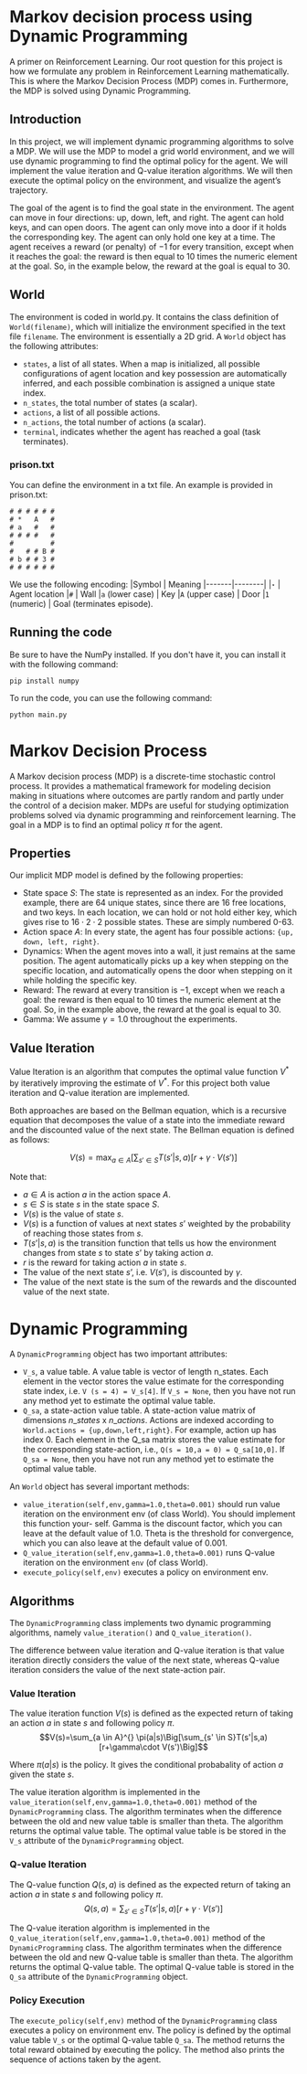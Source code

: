 # Markov decision process using Dynamic Programming
A primer on Reinforcement Learning. Our root question for this project is how we formulate any problem in Reinforcement Learning mathematically. This is where the Markov Decision Process (MDP) comes in. Furthermore, the MDP is solved using Dynamic Programming.

## Introduction
In this project, we will implement dynamic programming algorithms to solve a MDP. We will use the MDP to model a grid world environment, and we will use dynamic programming to find the optimal policy for the agent. We will implement the value iteration and Q-value iteration algorithms. We will then execute the optimal policy on the environment, and visualize the agent’s trajectory.

The goal of the agent is to find the goal state in the environment. The agent can move in four directions: up, down, left, and right. The agent can hold keys, and can open doors. The agent can only move into a door if it holds the corresponding key. The agent can only hold one key at a time. The agent receives a reward (or penalty) of $−1$ for every transition, except when it reaches the goal: the reward is then equal to 10 times the numeric element at the goal. So, in the example below, the reward at the goal is equal to 30.

## World
The environment is coded in world.py. It contains the class definition of `World(filename)`, which will initialize the environment specified in the text file `filename`. The environment is essentially a 2D grid. A `World` object has the following attributes:
- `states`, a list of all states. When a map is initialized, all possible configurations of agent location and key possession are automatically inferred, and each possible combination is assigned a unique state index.
- `n_states`, the total number of states (a scalar).
- `actions`, a list of all possible actions.
- `n_actions`, the total number of actions (a scalar).
- `terminal`, indicates whether the agent has reached a goal (task terminates).

### prison.txt
You can define the environment in a txt file. An example is provided in prison.txt:

    # # # # # #
    # *   A   # 
    # a   #   #
    # # # #   # 
    #         #
    #   # # B #
    # b # # 3 #
    # # # # # #

We use the following encoding:
|Symbol | Meaning
|-------|--------|
|`⋆`              | Agent location
|`#`             | Wall
|`a` (lower case) | Key
|`A` (upper case) | Door
|`1` (numeric)    | Goal (terminates episode).

## Running the code
Be sure to have the NumPy installed. If you don't have it, you can install it with the following command:

    pip install numpy

To run the code, you can use the following command:
    
    python main.py

# Markov Decision Process 
A Markov decision process (MDP) is a discrete-time stochastic control process. It provides a mathematical framework for modeling decision making in situations where outcomes are partly random and partly under the control of a decision maker. MDPs are useful for studying optimization problems solved via dynamic programming and reinforcement learning. The goal in a MDP is to find an optimal policy $\pi$ for the agent.

## Properties
Our implicit MDP model is defined by the following properties:
- State space $S$: The state is represented as an index. For the provided example, there are 64 unique states, since there are 16 free locations, and two keys. In each location, we can hold or not hold either key, which gives rise to $16 \cdot 2 \cdot 2$ possible states. These are simply numbered 0-63.
- Action space $A$: In every state, the agent has four possible actions: `{up, down, left, right}`.
- Dynamics: When the agent moves into a wall, it just remains at the same position. The agent automatically picks up a key when stepping on the specific location, and automatically opens the door when stepping on it while holding the specific key.
- Reward: The reward at every transition is −1, except when we reach a goal: the reward is then equal to 10 times the numeric element at the goal. So, in the example above, the reward at the goal is equal to 30.
- Gamma: We assume $\gamma = 1.0$ throughout the experiments.

## Value Iteration
Value Iteration is an algorithm that computes the optimal value function $V^*$ by iteratively improving the estimate of $V^*$. For this project both value iteration and Q-value iteration are implemented. 

Both approaches are based on the Bellman equation, which is a recursive equation that decomposes the value of a state into the immediate reward and the discounted value of the next state. The Bellman equation is defined as follows:

$$V(s)=\max_{a \in A}\Big[\sum_{s' \in S}T(s'|s,a)[r+\gamma\cdot V(s')\Big]$$

Note that:
- $a \in A$ is action $a$ in the action space $A$.
- $s \in S$ is state $s$ in the state space $S$.
- $V(s)$ is the value of state $s$.
- $V(s)$ is a function of values at next states $s’$ weighted by the probability of reaching those states from $s$.
- $T(s’|s,a)$ is the transition function that tells us how the environment changes from state $s$ to state $s’$ by taking action $a$.
- $r$ is the reward for taking action $a$ in state $s$.
- The value of the next state $s’$, i.e. $V(s')$, is discounted by $\gamma$. 
- The value of the next state is the sum of the rewards and the discounted value of the next state.

# Dynamic Programming
A `DynamicProgramming` object has two important attributes:
- `V_s`, a value table. A value table is vector of length n_states. Each element in the vector stores the value estimate for the corresponding state index, i.e. `V (s = 4) = V_s[4]`. If `V_s = None`, then you have not run any method yet to estimate the optimal value table.
- `Q_sa`, a state-action value table. A state-action value matrix of dimensions $n\_states$ x $n\_actions$. Actions are indexed according to `World.actions = {up,down,left,right}`. For example, action up has index 0. Each element in the Q_sa matrix stores the value estimate for the corresponding state-action, i.e., `Q(s = 10,a = 0) = Q_sa[10,0]`. If `Q_sa = None`, then you have not run any method yet to estimate the optimal value table.

An `World` object has several important methods:
- `value_iteration(self,env,gamma=1.0,theta=0.001)` should run value iteration on the environment env (of class World). You should implement this function your- self. Gamma is the discount factor, which you can leave at the default value of $1.0$. Theta is the threshold for convergence, which you can also leave at the default value of $0.001$.
- `Q_value_iteration(self,env,gamma=1.0,theta=0.001)` runs Q-value iteration on the environment `env` (of class World).
- `execute_policy(self,env)` executes a policy on environment env.

## Algorithms
The `DynamicProgramming` class implements two dynamic programming algorithms, namely `value_iteration()` and `Q_value_iteration()`.

The difference between value iteration and Q-value iteration is that value iteration directly considers the value of the next state, whereas Q-value iteration considers the value of the next state-action pair.

### Value Iteration
The value iteration function $V(s)$ is defined as the expected return of taking an action $a$ in state $s$ and following policy $\pi$.
$$V(s)=\sum_{a \in A}^{} \pi(a|s)\Big[\sum_{s' \in S}T(s'|s,a)[r+\gamma\cdot V(s')\Big]$$

Where $π(a|s)$ is the policy. It gives the conditional probabality of action $a$ given the state $s$.

The value iteration algorithm is implemented in the `value_iteration(self,env,gamma=1.0,theta=0.001)` method of the `DynamicProgramming` class. The algorithm terminates when the difference between the old and new value table is smaller than theta. The algorithm returns the optimal value table. The optimal value table is be stored in the `V_s` attribute of the `DynamicProgramming` object.

### Q-value Iteration
The Q-value function $Q(s,a)$ is defined as the expected return of taking an action $a$ in state $s$ and following policy $\pi$.
$$Q(s,a)=\sum_{s' \in S}T(s'|s,a)[r+\gamma\cdot V(s')]$$

The Q-value iteration algorithm is implemented in the `Q_value_iteration(self,env,gamma=1.0,theta=0.001)` method of the `DynamicProgramming` class. The algorithm terminates when the difference between the old and new Q-value table is smaller than theta. The algorithm returns the optimal Q-value table. The optimal Q-value table is stored in the `Q_sa` attribute of the `DynamicProgramming` object.

### Policy Execution

The `execute_policy(self,env)` method of the `DynamicProgramming` class executes a policy on environment env. The policy is defined by the optimal value table `V_s` or the optimal Q-value table `Q_sa`. The method returns the total reward obtained by executing the policy. The method also prints the sequence of actions taken by the agent.
